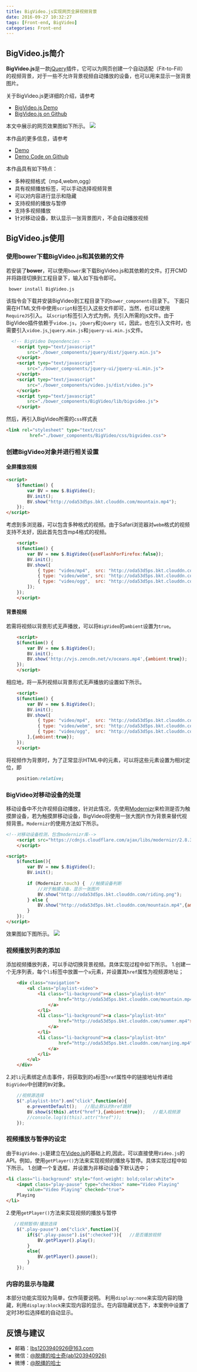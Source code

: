 ```yaml
---
title: BigVideo.js实现网页全屏视频背景
date: 2016-09-27 10:32:27
tags: [Front-end, BigVideo]
categories: Front-end
---
```

## BigVideo.js简介
**BigVideo.js**是一款[jQuery](https://jquery.com/)插件，它可以为网页创建一个自动适配（Fit-to-Fill）的视频背景，对于一些不允许背景视频自动播放的设备，也可以用来显示一张背景图片。
<!-- more -->
关于BigVideo.js更详细的介绍，请参考
- [BigVideo.js Demo](http://dfcb.github.io/BigVideo.js/)
- [BigVideo.js on Github](https://github.com/dfcb/BigVideo.js)

本文中展示的网页效果图如下所示。
![](http://oda53d5ps.bkt.clouddn.com/bigvideo.gif)

本作品的更多信息，请参考
- [Demo](http://oda53d5ps.bkt.clouddn.com/bigvideo.gif)
- [Demo Code on Github](https://github.com/lbs0912/BigVideo.js-Fullpage-Video-Background)

本作品具有如下特点：
- 多种视频格式（mp4,webm,ogg）
- 具有视频播放标签，可以手动选择视频背景
- 可以对内容进行显示和隐藏
- 支持视频的播放与暂停
- 支持多视频播放
- 针对移动设备，默认显示一张背景图片，不会自动播放视频



## BigVideo.js使用
### 使用bower下载BigVideo.js和其依赖的文件
若安装了**bower**，可以使用`bower`来下载BigVideo.js和其依赖的文件。打开CMD并将路径切换到工程目录下，输入如下指令即可。

``` 
 bower install BigVideo.js

```
该指令会下载并安装BigVideo到工程目录下的`bower_components`目录下。
下面只需在HTML文件中使用`script`标签引入这些文件即可，当然，也可以使用`RequireJS`引入。
以`script`标签引入方式为例，先引入所需的js文件。由于BigVideo插件依赖于`vidoe.js`，`jQuery`和`jQuery UI`，因此，也在引入文件时，也需要引入`vidoe.js`,`jquery.min.js`和`jquery-ui.min.js`文件。

```  html
  <!-- BigVideo Dependencies -->
    <script tyep="text/javascript" 
        src="./bower_components/jquery/dist/jquery.min.js">
    </script>
    <script tyep="text/javascript" 
        src="./bower_components/jquery-ui/jquery-ui.min.js">
    </script>
    <script tyep="text/javascript" 
        src="./bower_components/video.js/dist/video.js">
    </script>
    <script tyep="text/javascript" 
        src="./bower_components/BigVideo/lib/bigvideo.js">
    </script>

```
然后，再引入BigVideo所需的`css`样式表

``` html
<link rel="stylesheet" type="text/css"
         href="./bower_components/BigVideo/css/bigvideo.css">
```
### 创建BigVideo对象并进行相关设置
#### 全屏播放视频
``` html
<script>
	$(function() {
	    var BV = new $.BigVideo();
	    BV.init();
	    BV.show("http://oda53d5ps.bkt.clouddn.com/mountain.mp4");
	});
</script>
```


考虑到多浏览器，可以包含多种格式的视频。由于Safari浏览器对`webm`格式的视频支持不太好，因此首先包含mp4格式的视频。

```html
	<script>
	$(function() {
	    var BV = new $.BigVideo({useFlashForFirefox:false});
		BV.init();
	    BV.show([
	        { type: "video/mp4",  src: "http://oda53d5ps.bkt.clouddn.com/mountain.mp4" },
	        { type: "video/webm", src: "http://oda53d5ps.bkt.clouddn.com/mountain.webm" },
	        { type: "video/ogg",  src: "http://oda53d5ps.bkt.clouddn.com/ogg-19M.ogg" }
	    ]);
	});
	</script>
```
#### 背景视频
若需将视频以背景形式无声播放，可以将`BigVideo`的`ambient`设置为`true`。

```html
	<script>
	$(function() {
	    var BV = new $.BigVideo();
	    BV.init();
	    BV.show('http://vjs.zencdn.net/v/oceans.mp4',{ambient:true});
	});
	</script>
```

相应地，将一系列视频以背景形式无声播放的设置如下所示。

```html
	<script>
	$(function() {
	    var BV = new $.BigVideo();
	    BV.init();
	    BV.show([
	        { type: "video/mp4",  src: "http://oda53d5ps.bkt.clouddn.com/mountain.mp4" },
	        { type: "video/webm", src: "http://oda53d5ps.bkt.clouddn.com/mountain.webm" },
	        { type: "video/ogg",  src: "http://oda53d5ps.bkt.clouddn.com/ogg-19M.ogg" }
	    ],{ambient:true});
	});
	</script>
```
将视频作为背景时，为了正常显示HTML中的元素，可以将这些元素设置为相对定位，即

``` CSS
	position:relative;
```



### BigVideo对移动设备的处理
移动设备中不允许视频自动播放，针对此情况，先使用[Modernizr](https://modernizr.com/)来检测是否为触摸屏设备，若为触摸屏移动设备，BigVideo将使用一张大图片作为背景来替代视频背景。`Modernizr`的使用方法如下所示。

```html
<!--对移动设备检测，包含modernizr库-->
    <script src="https://cdnjs.cloudflare.com/ajax/libs/modernizr/2.8.3/modernizr.min.js">
    </script>

```

``` html
<script>
    $(function(){         
        var BV = new $.BigVideo();
        BV.init();
                           
        if (Modernizr.touch) {  //触摸设备判断
            //对于触摸设备，显示一张图片
            BV.show("http://oda53d5ps.bkt.clouddn.com/riding.png");   
        } else {
            BV.show("http://oda53d5ps.bkt.clouddn.com/mountain.mp4",{ambient:true});
        }
    });
</script>
```
效果图如下图所示。
![](http://oda53d5ps.bkt.clouddn.com/Image%201.png)


### 视频播放列表的添加
添加视频播放列表，可以手动切换背景视频。具体实现过程中如下所示。
1.创建一个无序列表，每个`li`标签中放置一个`a`元素，并设置其`href`属性为视频源地址；

``` html
	<div class="navigation">
		<ul class="playlist-video">
			<li class="li-background"><a class="playlist-btn" 
					href="http://oda53d5ps.bkt.clouddn.com/mountain.mp4">Video #1
				</a>
			</li>
			<li class="li-background"><a class="playlist-btn" 
			        href="http://oda53d5ps.bkt.clouddn.com/summer.mp4">Video #2
			    </a>
			</li>
			<li class="li-background"><a class="playlist-btn"  
					href="http://oda53d5ps.bkt.clouddn.com/nanjing.mp4">Video #3
				</a>
			</li>
		</ul>
	</div>

```
2.对`li`元素绑定点击事件，将获取到的`a`标签`href`属性中的链接地址传递给`BigVideo`中创建的`BV`对象。

``` javascript
    //视频源选择        
    $(".playlist-btn").on("click",function(e){
       	e.preventDefault();   //阻止默认的href跳转
       	BV.show($(this).attr("href"),{ambient:true});   //载入视频源
       	//console.log($(this).attr("href"));     	
    });
```
### 视频播放与暂停的设定
由于`BigVideo.js`是建立在[Video.js](http://videojs.com/)的基础上的,因此，可以直接使用`Video.js`的API。例如，使用`getPlayer()`方法来实现视频的播放与暂停。具体实现过程中如下所示。
1.创建一个复选框，并设置为非移动设备下默认选中；

```html
<li class="li-background" style="font-weight: bold;color:white">
	<input class="play-pause" type="checkbox" name="Video Playing" 
		value="Video Playing" checked="true">
	Playing
</li>
```
2.使用`getPlayer()`方法来实现视频的播放与暂停

```javascript
   //视频暂停/播放选择
    $(".play-pause").on("click",function(){
        if($(".play-pause").is(":checked")){   //是否播放视频
            BV.getPlayer().play();
        }
        else{
            BV.getPlayer().pause();
        }
    });  
```
### 内容的显示与隐藏
本部分功能实现较为简单，仅作简要说明。
利用`display:none`来实现内容的隐藏，利用`display:block`来实现内容的显示。在内容隐藏状态下，本案例中设置了定时3秒后选择框的自动显示。




## 反馈与建议
- 邮箱：<lbs1203940926@163.com>
- 微信：[@脱缰的哈士奇(ab1203940926)](http://ojx8u3g1z.bkt.clouddn.com/wechat-id.jpg)
- 微博：[@脱缰的哈士](http://weibo.com/2329754491/profile) 


